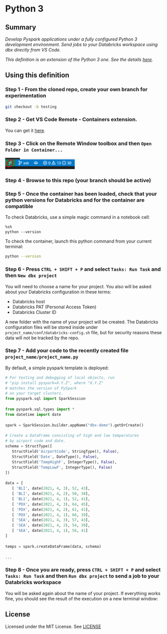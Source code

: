 # Python 3

## Summary

*Develop Pyspark applications under a fully configured Python 3 development environment. Send jobs to your Databricks workspace using dbx directly from VS Code.*

*This definition is an extension of the Python 3 one. See the details [here](https://github.com/microsoft/vscode-dev-containers/blob/main/containers/python-3/README.md).*

## Using this definition

### Step 1 - From the cloned repo, create your own branch for experimentation

```bash
git checkout -b testing
```

### Step 2 - Get VS Code Remote - Containers extension.

You can get it [here](https://aka.ms/vscode-remote/download/containers).

### Step 3 - Click on the Remote Window toolbox and then `Open Folder in Container...`

![The Remote Window toolbox](./README/img/remote-windows-toolbox.PNG)

### Step 4 - Browse to this repo (your branch should be active)

### Step 5 - Once the container has been loaded, check that your python versions for Databricks and for the container are compatible

To check Databricks, use a simple magic command in a notebook cell:

```text
%sh
python --version
```

To check the container, launch this python command from your current terminal:

```bash
python --version
```

### Step 6 - Press `CTRL + SHIFT + P` and select `Tasks: Run Task` and then `New dbx project`

You will need to choose a name for your project. You also will be asked about your Databricks configuration in these terms:

- Databricks host
- Databricks PAT (Personal Access Token)
- Databricks Cluster ID

A new folder with the name of your project will be created. The Databricks configuration files will be stored inside under `project_name/conf/databricks-config.sh` file, but for security reasons these data will not be tracked by the repo.

### Step 7 - Add your code to the recently created file `project_name/project_name.py`

By default, a simple pyspark template is deployed:

```python
# For testing and debugging of local objects, run
# "pip install pyspark=X.Y.Z", where "X.Y.Z"
# matches the version of PySpark
# on your target clusters.
from pyspark.sql import SparkSession

from pyspark.sql.types import *
from datetime import date

spark = SparkSession.builder.appName("dbx-demo").getOrCreate()

# Create a DataFrame consisting of high and low temperatures
# by airport code and date.
schema = StructType([
   StructField('AirportCode', StringType(), False),
   StructField('Date', DateType(), False),
   StructField('TempHighF', IntegerType(), False),
   StructField('TempLowF', IntegerType(), False)
])

data = [
   [ 'BLI', date(2021, 4, 3), 52, 43],
   [ 'BLI', date(2021, 4, 2), 50, 38],
   [ 'BLI', date(2021, 4, 1), 52, 41],
   [ 'PDX', date(2021, 4, 3), 64, 45],
   [ 'PDX', date(2021, 4, 2), 61, 41],
   [ 'PDX', date(2021, 4, 1), 66, 39],
   [ 'SEA', date(2021, 4, 3), 57, 43],
   [ 'SEA', date(2021, 4, 2), 54, 39],
   [ 'SEA', date(2021, 4, 1), 56, 41]
]

temps = spark.createDataFrame(data, schema)

...
```

### Step 8 - Once you are ready, press `CTRL + SHIFT + P` and select `Tasks: Run Task` and then `Run dbx project` to send a job to your Databricks workspace

You will be asked again about the name of your project. If everything works fine, you should see the result of the execution on a new terminal window:




## License

Licensed under the MIT License. See [LICENSE](https://github.com/microsoft/vscode-dev-containers/blob/main/LICENSE)

